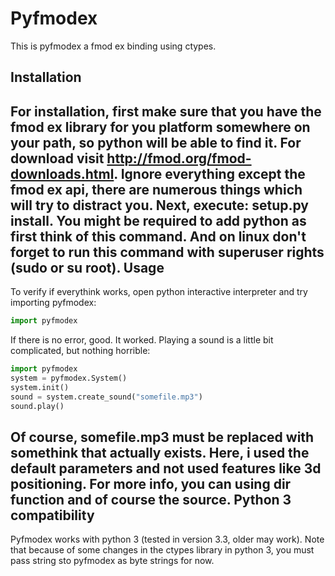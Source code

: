 Pyfmodex
========
This is pyfmodex a fmod ex binding using ctypes.

Installation
------------
For installation, first make sure that you have the fmod ex library for you platform somewhere on your path, so python will be able to find it.
For download visit http://fmod.org/fmod-downloads.html. Ignore everything except the fmod ex api, there are numerous things which will try to distract you.
Next, execute: setup.py install. You might be required to add python as first think of this command. And on linux don't forget to run this command with superuser rights (sudo or su root).
Usage
-----
To verify if everythink works, open python interactive interpreter and try importing pyfmodex:
```python
import pyfmodex
```
If there is no error, good. It worked. Playing a sound is a little bit complicated, but nothing horrible:
```python
import pyfmodex
system = pyfmodex.System()
system.init()
sound = system.create_sound("somefile.mp3")
sound.play()
```
Of course, somefile.mp3 must be replaced with somethink that actually exists. Here, i used the default parameters and not used features like 3d positioning. For more info, you can using dir function and of course the source.
Python 3 compatibility
----------------------
Pyfmodex works with python 3 (tested in version 3.3, older may work).
Note that because of some changes in the ctypes library in python 3, you must pass string sto pyfmodex as byte strings for now.
